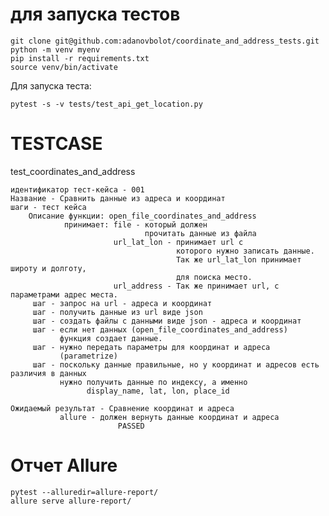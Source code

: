 # для запуска тестов

    git clone git@github.com:adanovbolot/coordinate_and_address_tests.git
    python -m venv myenv
    pip install -r requirements.txt
    source venv/bin/activate

Для запуска теста:
     
    pytest -s -v tests/test_api_get_location.py

# TESTCASE
test_coordinates_and_address

    идентификатор тест-кейса - 001
    Название - Сравнить данные из адреса и координат
    шаги - тест кейса
        Описание функции: open_file_coordinates_and_address
                принимает: file - который должен 
                                  прочитать данные из файла
                           url_lat_lon - принимает url с 
                                         которого нужно записать данные.
                                         Так же url_lat_lon принимает широту и долготу,
                                         для поиска место.
                           url_address - Так же принимает url, с параметрами адрес места.
         шаг - запрос на url - адреса и координат
         шаг - получить данные из url виде json
         шаг - создать файлы с данными виде json - адреса и координат
         шаг - если нет данных (open_file_coordinates_and_address)
               функция создает данные. 
         шаг - нужно передать параметры для координат и адреса
               (parametrize)
         шаг - поскольку данные правильные, но у координат и адресов есть различия в данных
               нужно получить данные по индексу, а именно 
                     display_name, lat, lon, place_id

    Ожидаемый результат - Сравнение координат и адреса
               allure - должен вернуть данные координат и адреса
                            PASSED


# Отчет Allure

    pytest --alluredir=allure-report/
    allure serve allure-report/

